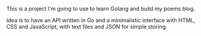 This is a project I'm going to use to learn Golang and build my poems blog.

Idea is to have an API written in Go and a minimalistic interface with HTML, CSS and JavaScript,
with text files and JSON for simple storing.
